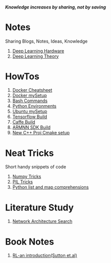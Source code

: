 #### *Knowledge increases by sharing, not by saving*

# Notes
Sharing Blogs, Notes, Ideas, Knowledge

1. [Deep Learning Hardware](https://github.com/ankdesh/notes/blob/master/link-lists/DeepLearningHW.md)
2. [Deep Learning Theory](https://github.com/ankdesh/notes/blob/master/link-lists/DeepLearningTheory.md)

# HowTos
1. [Docker Cheatsheet](https://github.com/ankdesh/notes/blob/master/howtos/Docker.md)
1. [Docker mySetup](https://github.com/ankdesh/notes/blob/master/howtos/SetupDockerEnvs.md)
1. [Bash Commands](https://github.com/ankdesh/notes/blob/master/howtos/shellCommands.md)
1. [Python Environments](https://github.com/ankdesh/notes/blob/master/howtos/PythonEnvs.md)
1. [Ubuntu mySetup](https://github.com/ankdesh/notes/blob/master/howtos/SetupUbuntu.md)
1. [Tensorflow Build](https://github.com/ankdesh/notes/blob/master/howtos/TFInstallFromSrc.md)
1. [Caffe Build](https://github.com/ankdesh/notes/blob/master/howtos/CaffeFromSrc.md)
1. [ARMNN SDK Build](https://github.com/ankdesh/notes/blob/master/howtos/ArmNN-Install.md)
1. [New C++ Proj Cmake setup](https://github.com/ankdesh/notes/blob/master/howtos/ProjectStructWithCmake.md)

# Neat Tricks
Short handy snippets of code 
1. [Numpy Tricks](https://github.com/ankdesh/notes/blob/master/neat-tricks/numpy.md)
1. [PIL Tricks](https://github.com/ankdesh/notes/blob/master/neat-tricks/PIL-Tricks.md)
1. [Python list and map comprehensions](https://github.com/ankdesh/notes/blob/master/neat-tricks/py-comprehensions.md)

# Literature Study
1. [Network Architecture Search](https://github.com/ankdesh/notes/blob/Literature/RL-for-DNN-Generation.md)

# Book Notes
1. [RL-an introduction(Sutton et.al)](https://github.com/ankdesh/notes/blob/books/RL-AnIntroduction/)

